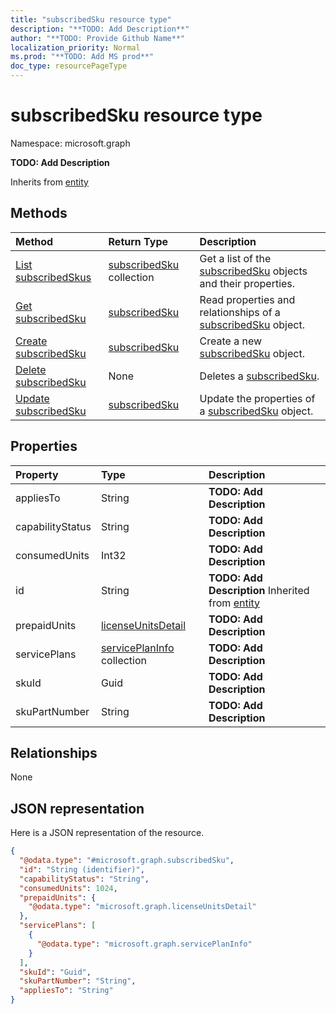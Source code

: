```yaml
---
title: "subscribedSku resource type"
description: "**TODO: Add Description**"
author: "**TODO: Provide Github Name**"
localization_priority: Normal
ms.prod: "**TODO: Add MS prod**"
doc_type: resourcePageType
---
```


# subscribedSku resource type


Namespace: microsoft.graph

**TODO: Add Description**


Inherits from [entity](../resources/entity.md)

## Methods
|Method|Return Type|Description|
|:---|:---|:---|
|[List subscribedSkus](../api/subscribedsku-list.md)|[subscribedSku](../resources/subscribedsku.md) collection|Get a list of the [subscribedSku](../resources/subscribedsku.md) objects and their properties.|
|[Get subscribedSku](../api/subscribedsku-get.md)|[subscribedSku](../resources/subscribedsku.md)|Read properties and relationships of a [subscribedSku](../resources/subscribedsku.md) object.|
|[Create subscribedSku](../api/subscribedsku-post-subscribedskus.md)|[subscribedSku](../resources/subscribedsku.md)|Create a new [subscribedSku](../resources/subscribedsku.md) object.|
|[Delete subscribedSku](../api/subscribedsku-delete.md)|None|Deletes a [subscribedSku](../resources/subscribedsku.md).|
|[Update subscribedSku](../api/subscribedsku-update.md)|[subscribedSku](../resources/subscribedsku.md)|Update the properties of a [subscribedSku](../resources/subscribedsku.md) object.|

## Properties
|Property|Type|Description|
|:---|:---|:---|
|appliesTo|String|**TODO: Add Description**|
|capabilityStatus|String|**TODO: Add Description**|
|consumedUnits|Int32|**TODO: Add Description**|
|id|String|**TODO: Add Description** Inherited from [entity](../resources/entity.md)|
|prepaidUnits|[licenseUnitsDetail](../resources/licenseunitsdetail.md)|**TODO: Add Description**|
|servicePlans|[servicePlanInfo](../resources/serviceplaninfo.md) collection|**TODO: Add Description**|
|skuId|Guid|**TODO: Add Description**|
|skuPartNumber|String|**TODO: Add Description**|

## Relationships
None

## JSON representation
Here is a JSON representation of the resource.
<!-- {
  "blockType": "resource",
  "keyProperty": "id",
  "@odata.type": "microsoft.graph.subscribedSku",
  "baseType": "microsoft.graph.entity",
  "openType": false
}
-->
``` json
{
  "@odata.type": "#microsoft.graph.subscribedSku",
  "id": "String (identifier)",
  "capabilityStatus": "String",
  "consumedUnits": 1024,
  "prepaidUnits": {
    "@odata.type": "microsoft.graph.licenseUnitsDetail"
  },
  "servicePlans": [
    {
      "@odata.type": "microsoft.graph.servicePlanInfo"
    }
  ],
  "skuId": "Guid",
  "skuPartNumber": "String",
  "appliesTo": "String"
}
```

